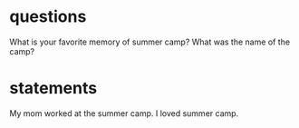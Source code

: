 # questions
What is your favorite memory of summer camp?
What was the name of the camp?


# statements
My mom worked at the summer camp.
I loved summer camp.